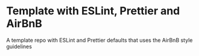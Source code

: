 # Template with ESLint, Prettier and AirBnB

A template repo with ESLint and Prettier defaults that uses the AirBnB style guidelines
